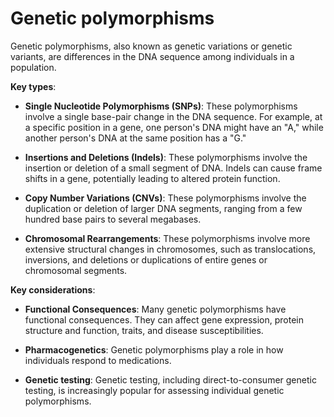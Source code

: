 # Genetic polymorphisms

Genetic polymorphisms, also known as genetic variations or genetic variants, are differences in the DNA sequence among individuals in a population.

**Key types**:

* **Single Nucleotide Polymorphisms (SNPs)**: These polymorphisms involve a single base-pair change in the DNA sequence. For example, at a specific position in a gene, one person's DNA might have an "A," while another person's DNA at the same position has a "G."

* **Insertions and Deletions (Indels)**: These polymorphisms involve the insertion or deletion of a small segment of DNA. Indels can cause frame shifts in a gene, potentially leading to altered protein function.

* **Copy Number Variations (CNVs)**: These polymorphisms involve the duplication or deletion of larger DNA segments, ranging from a few hundred base pairs to several megabases.

* **Chromosomal Rearrangements**: These polymorphisms involve more extensive structural changes in chromosomes, such as translocations, inversions, and deletions or duplications of entire genes or chromosomal segments.

**Key considerations**:

* **Functional Consequences**: Many genetic polymorphisms have functional consequences. They can affect gene expression, protein structure and function, traits, and disease susceptibilities.

* **Pharmacogenetics**: Genetic polymorphisms play a role in how individuals respond to medications.

* **Genetic testing**: Genetic testing, including direct-to-consumer genetic testing, is increasingly popular for assessing individual genetic polymorphisms.
